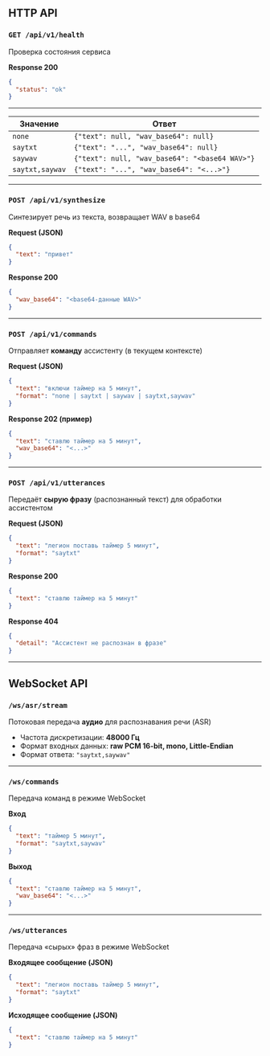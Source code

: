 ## HTTP API

### `GET /api/v1/health`

Проверка состояния сервиса

**Response 200**

```json
{
  "status": "ok"
}
```

---

| Значение        | Ответ                                          |
| --------------- | ---------------------------------------------- |
| `none`          | `{"text": null, "wav_base64": null}`           |
| `saytxt`        | `{"text": "...", "wav_base64": null}`          |
| `saywav`        | `{"text": null, "wav_base64": "<base64 WAV>"}` |
| `saytxt,saywav` | `{"text": "...", "wav_base64": "<...>"}`       |

---

### `POST /api/v1/synthesize`

Синтезирует речь из текста, возвращает WAV в base64

**Request (JSON)**

```json
{
  "text": "привет"
}
```

**Response 200**

```json
{
  "wav_base64": "<base64-данные WAV>"
}
```

---

### `POST /api/v1/commands`

Отправляет **команду** ассистенту (в текущем контексте)

**Request (JSON)**

```json
{
  "text": "включи таймер на 5 минут",
  "format": "none | saytxt | saywav | saytxt,saywav"
}
```

**Response 202 (пример)**

```json
{
  "text": "ставлю таймер на 5 минут",
  "wav_base64": "<...>"
}
```

---

### `POST /api/v1/utterances`

Передаёт **сырую фразу** (распознанный текст) для обработки ассистентом

**Request (JSON)**

```json
{
  "text": "легион поставь таймер 5 минут",
  "format": "saytxt"
}
```

**Response 200**

```json
{
  "text": "ставлю таймер на 5 минут"
}
```

**Response 404**

```json
{
  "detail": "Ассистент не распознан в фразе"
}
```

---

## WebSocket API

### `/ws/asr/stream`

Потоковая передача **аудио** для распознавания речи (ASR)

- Частота дискретизации: **48000 Гц**
- Формат входных данных: **raw PCM 16-bit, mono, Little-Endian**
- Формат ответа: `"saytxt,saywav"`

---

### `/ws/commands`

Передача команд в режиме WebSocket

**Вход**

```json
{
  "text": "таймер 5 минут",
  "format": "saytxt,saywav"
}
```

**Выход**

```json
{
  "text": "ставлю таймер на 5 минут",
  "wav_base64": "<...>"
}
```

---

### `/ws/utterances`

Передача «сырых» фраз в режиме WebSocket

**Входящее сообщение (JSON)**

```json
{
  "text": "легион поставь таймер 5 минут",
  "format": "saytxt"
}
```

**Исходящее сообщение (JSON)**

```json
{
  "text": "ставлю таймер на 5 минут"
}
```
